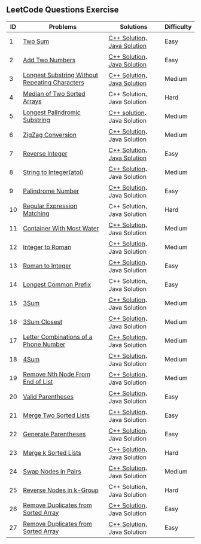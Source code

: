 ## LeetCode Questions Exercise
| ID | Problems | Solutions | Difficulty |
|---| ----- | -------- | ---------- |
|1|[Two Sum](https://leetcode.com/problems/two-sum)|[C++ Solution](https://github.com/laihuiyuan/LeetCode/blob/master/cpp/TwoSum.cpp)、[Java Solution](https://github.com/laihuiyuan/LeetCode/blob/master/java/TwoSum.java)|Easy|
|2|[Add Two Numbers](https://leetcode.com/problems/add-two-numbers/)|[C++ Solution](https://github.com/laihuiyuan/LeetCode/blob/master/cpp/AddTwoNumbers.cpp)、[Java Solution](https://github.com/laihuiyuan/LeetCode/blob/master/java/AddTwoNumbers.java)|Easy|
|3|[Longest Substring Without Repeating Characters](https://leetcode.com/problems/longest-substring-without-repeating-characters)|[C++ Solution](https://github.com/laihuiyuan/LeetCode/blob/master/cpp/LongestSubstringWithoutRepeatingCharacters.cpp)、[Java Solution](https://github.com/laihuiyuan/LeetCode/blob/master/java/LongestSubstringWithoutRepeatingCharacters.java)|Medium|
|4|[Median of Two Sorted Arrays](https://leetcode.com/problems/median-of-two-sorted-arrays)|C++ Solution、Java Solution|Hard|
|5|[Longest Palindromic Substring](https://leetcode.com/problems/longest-palindromic-substring)|[C++ solution](https://github.com/laihuiyuan/LeetCode/blob/master/cpp/LongestPalindromicSubstring.cpp)、Java Solution|Medium|
|6|[ZigZag Conversion](https://leetcode.com/problems/zigzag-conversion)|[C++ Solution](https://github.com/laihuiyuan/LeetCode/blob/master/cpp/ZigZagConversion.cpp)、Java Solution|Medium|
|7|[Reverse Integer](https://leetcode.com/problems/reverse-integer)|[C++ Solution](https://github.com/laihuiyuan/LeetCode/blob/master/cpp/ReverseInteger.cpp)、[Java Solution](https://github.com/laihuiyuan/LeetCode/blob/master/java/ReverseInteger.java)|Easy|
|8|[String to Integer(atoi)](https://leetcode.com/problems/string-to-integer-atoi)|[C++ Solution](https://github.com/laihuiyuan/LeetCode/blob/master/cpp/StringToIntegerAtoi.cpp)、Java Solution|Medium|
|9|[Palindrome Number](https://leetcode.com/problems/palindrome-number)|[C++ Solution](https://github.com/laihuiyuan/LeetCode/blob/master/cpp/PalindromeNumber.cpp)、Java Solution|Easy|
|10|[Regular Expression Matching](https://leetcode.com/problems/regular-expression-matching)|C++ Solution、Java Solution|Hard|
|11|[Container With Most Water](https://leetcode.com/problems/container-with-most-water)|[C++ Solution](https://github.com/laihuiyuan/LeetCode/blob/master/cpp/ContainerWithMostWater.cpp)、Java Solution|Medium|
|12|[Integer to Roman](https://leetcode.com/problems/integer-to-roman)|[C++ Solution](https://github.com/laihuiyuan/LeetCode/blob/master/cpp/IntegerToRoman.cpp)、Java Solution|Medium|
|13|[Roman to Integer](https://leetcode.com/problems/roman-to-integer)|[C++ Solution](https://github.com/laihuiyuan/LeetCode/blob/master/cpp/RomanToInteger.cpp)、Java Solution|Easy|
|14|[Longest Common Prefix](https://leetcode.com/problems/longest-common-prefixg)|C++ Solution、Java Solution|Easy|
|15|[3Sum](https://leetcode.com/problems/3sum)|[C++ Solution](https://github.com/laihuiyuan/LeetCode/blob/master/cpp/3Sum.cpp)、Java Solution|Medium|
|16|[3Sum Closest](https://leetcode.com/problems/3sum-closest)|[C++ Solution](https://github.com/laihuiyuan/LeetCode/blob/master/cpp/3SumClosest.cpp)、Java Solution|Medium|
|17|[Letter Combinations of a Phone Number](https://leetcode.com/problems/letter-combinations-of-a-phone-number)|[C++ Solution](https://github.com/laihuiyuan/LeetCode/blob/master/cpp/LetterCombinationsOfAPhoneNumber.cpp)、Java Solution|Medium|
|18|[4Sum](https://leetcode.com/problems/4sum)|[C++ Solution](https://github.com/laihuiyuan/LeetCode/blob/master/cpp/4Sum.cpp)、Java Solution|Medium|
|19|[Remove Nth Node From End of List](https://leetcode.com/problems/remove-nth-node-from-end-of-list)|[C++ Solution](https://github.com/laihuiyuan/LeetCode/blob/master/cpp/RemoveNthNodeFromEndOfList.cpp)、Java Solution|Medium|
|20|[Valid Parentheses](https://leetcode.com/problems/valid-parentheses)|[C++ Solution](https://github.com/laihuiyuan/LeetCode/blob/master/cpp/ValidParentheses.cpp)、Java Solution|Easy|
|21|[Merge Two Sorted Lists](https://leetcode.com/problems/merge-two-sorted-lists)|[C++ Solution](https://github.com/laihuiyuan/LeetCode/blob/master/cpp/MergeTwoSortedLists.cpp)、Java Solution|Easy|
|22|[Generate Parentheses](https://leetcode.com/problems/generate-parentheses)|[C++ Solution](https://github.com/laihuiyuan/LeetCode/blob/master/cpp/GenerateParentheses.cpp)、Java Solution|Easy|
|23|[Merge k Sorted Lists](https://leetcode.com/problems/merge-k-sorted-lists)|[C++ Solution](https://github.com/laihuiyuan/LeetCode/blob/master/cpp/MergeKSortedLists.cpp)、Java Solution|Hard|
|24|[Swap Nodes in Pairs](https://leetcode.com/problems/swap-nodes-in-pairs)|[C++ Solution](https://github.com/laihuiyuan/LeetCode/blob/master/cpp/SwapNodesInPairs.cpp)、Java Solution|Medium|
|25|[Reverse Nodes in k-Group](https://leetcode.com/problems/reverse-nodes-in-k-group)|C++ Solution、Java Solution|Hard|
|26|[Remove Duplicates from Sorted Array](https://leetcode.com/problems/remove-duplicates-from-sorted-array/)|[C++ Solution](https://github.com/laihuiyuan/LeetCode/blob/master/cpp/RemoveDuplicatesFromSortedArray.cpp)、Java Solution|Easy|
|27|[Remove Duplicates from Sorted Array](https://leetcode.com/problems/remove-duplicates-from-sorted-array/)|[C++ Solution](https://github.com/laihuiyuan/LeetCode/blob/master/cpp/RemoveDuplicatesFromSortedArray.cpp)、Java Solution|Easy|
